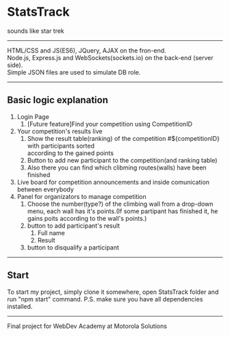 # StatsTrack 
sounds like star trek 
<hr>
HTML/CSS and JS(ES6), JQuery, AJAX on the fron-end.<br>
Node.js, Express.js and WebSockets(sockets.io) on the back-end (server side).<br>
Simple JSON files are used to simulate DB role.
<hr>
<h2>Basic logic explanation</h2>
<ol>
    <li>
        Login Page
        <ol>
            <li>
                [Future feature]Find your competition using CompetitionID
            </li>
        </ol>
    </li>
    <li>
        Your competition's results live
        <ol>
            <li>
                Show the result table(ranking) of the competition #${competitionID} with participants sorted <br> according to the gained points
            </li>
            <li>
                Button to add new participant to the competition(and ranking table)
            </li>
            <li>
                Also there you can find which clibming routes(walls) have been finished
            </li>
        </ol>
    </li>
    <li>Live board for competition announcements and inside comunication between everybody
    <li>
        Panel for organizators to manage competition
        <ol>
            <li>
                Choose the number(type?) of the climbing wall from a drop-down menu,
                each wall has it's points.(If some partipant has finished it, he gains poits according to
                the wall's points.)
            </li>
            <li>
              button to add participant's result
                <ol>
                    <li>Full name</li>
                    <li>Result</li>
                </ol>
            </li>
             <li>
                 button to disqualify a participant
            </li>
        </ol>
    </li>
</ol>
<hr>
<h2>Start</h2>
To start my project, simply clone it somewhere, open StatsTrack folder and run "npm start" command.
P.S. make sure you have all dependencies installed.
<hr> 
Final project for WebDev Academy at Motorola Solutions

